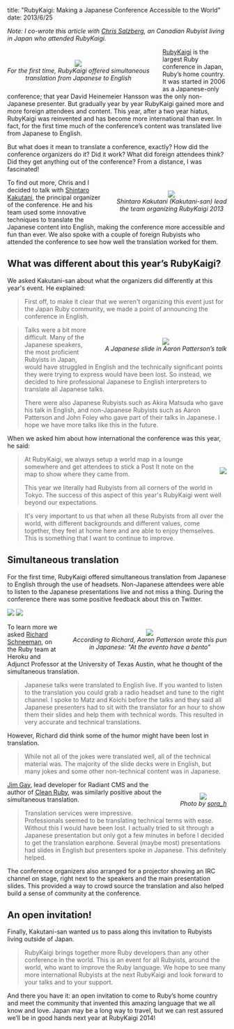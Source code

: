 title: "RubyKaigi: Making a Japanese Conference Accessible to the World"
date: 2013/6/25

_Note: I co-wrote this article with [Chris
Salzberg](https://twitter.com/shioyama), an Canadian Rubyist living in Japan who attended RubyKaigi._

<div style="float: left; padding: 7px 30px 10px 0px; text-align: center; margin-top: 20px">
  <img src="http://patshaughnessy.net/assets/2013/6/24/take-a-receiver.jpg"><br/>
  <i>For the first time, RubyKaigi offered simultaneous<br/>
  translation from Japanese to English</i>
</div>

[RubyKaigi](http://rubykaigi.org) is the largest Ruby conference in Japan,
Ruby’s home country. It was started in 2006 as a Japanese-only conference; that
year David Heinemeier Hansson was the only non-Japanese presenter. But
gradually year by year RubyKaigi gained more and more foreign attendees and
content. This year, after a two year hiatus, RubyKaigi was reinvented and has
become more international than ever. In fact, for the first time much of the
conference’s content was translated live from Japanese to English.

But what does it mean to translate a conference, exactly? How did the
conference organizers do it? Did it work? What did foreign attendees think? Did
they get anything out of the conference? From a distance, I was fascinated!

<div style="float: right; padding: 7px 0px 10px 30px; text-align: center; margin-top: 20px">
  <img src="http://patshaughnessy.net/assets/2013/6/24/kakutani-san.jpg"><br/>
  <i>Shintaro Kakutani (Kakutani-san) lead <br/>
  the team organizing RubyKaigi 2013</i>
</div>

To find out more, Chris and I decided to talk with [Shintaro
Kakutani](https://twitter.com/kakutani), the principal organizer of the
conference. He and his team used some innovative techniques to translate
the Japanese content into English, making the conference more accessible and
fun than ever. We also spoke with a couple of foreign Rubyists who attended the
conference to see how well the translation worked for them.

## What was different about this year’s RubyKaigi?

We asked Kakutani-san about what the organizers did differently at this year's
event. He explained:

<blockquote>
  <p>
  First off, to make it clear that we weren't organizing this event just for
  the Japan Ruby community, we made a point of announcing the conference in
  English.
  </p>
</blockquote>

<div style="float: right; padding: 7px 0px 10px 30px; text-align: center; margin-top: 20px">
  <img src="http://patshaughnessy.net/assets/2013/6/24/tenderlove-japanese.jpg"><br/>
  <i>A Japanese slide in Aaron Patterson’s talk</i>
</div>

<blockquote>
  <p>
  Talks were a bit more difficult. Many of the Japanese speakers, the most
  proficient Rubyists in Japan, would have struggled in English and the
  technically significant points they were trying to express would have been
  lost. So instead, we decided to hire professional Japanese to English
  interpreters to translate all Japanese talks.
  </p>
  <p>
  There were also Japanese Rubyists such as Akira Matsuda who gave his talk in
  English, and non-Japanese Rubyists such as Aaron Patterson and John Foley who
  gave part of their talks in Japanese. I hope we have more talks like this in
  the future.
  </p>
</blockquote>

When we asked him about how international the conference was this year, he said:

<div style="float: right; padding: 7px 0px 10px 30px; text-align: center; margin-top: 20px">
  <img src="http://patshaughnessy.net/assets/2013/6/24/map.jpg"><br/>
</div>

<blockquote>
  <p>
   At RubyKaigi, we always setup a world map in a lounge somewhere and get
   attendees to stick a Post It note on the map to show where they came from. 
  </p>
  <p>
  This year we literally had Rubyists from all corners of the world in Tokyo.
  The success of this aspect of this year's RubyKaigi went well beyond our
  expectations.
  </p>
</blockquote>

<blockquote>
  <p>
  It's very important to us that when all these Rubyists from all over the
  world, with different backgrounds and different values, come together, they
  feel at home here and are able to enjoy themselves. This is something that I
  want to continue to improve. 

  </p>
</blockquote>

## Simultaneous translation

For the first time, RubyKaigi offered simultaneous translation from Japanese to
English through the use of headsets. Non-Japanese attendees were able to listen to the Japanese
presentations live and not miss a thing. During the conference there was some
positive feedback about this on Twitter.

<img src="http://patshaughnessy.net/assets/2013/6/24/tweet1.png"/>
<img src="http://patshaughnessy.net/assets/2013/6/24/tweet2.png"/><br/>

<div style="clear: left"></div>

<div style="float: right; padding: 7px 0px 10px 30px; text-align: center; margin-top: 20px">
  <img src="http://patshaughnessy.net/assets/2013/6/24/bento.jpg"><br/>
  <i>According to Richard, Aaron Patterson wrote this pun<br/>
   in Japanese: "At the evento have a bento"</i>
</div>

To learn more we asked [Richard Schneeman](https://twitter.com/schneems), on the Ruby team at
Heroku and Adjunct Professor at the University of Texas Austin, what he thought
of the simultaneous translation.

<blockquote>
  <p>
  Japanese talks were translated to English live. If you wanted to listen to
  the translation you could grab a radio headset and tune to the right channel.
  I spoke to Matz and Koichi before the talks and they said all Japanese
  presenters had to sit with the translator for an hour to show them their
  slides and help them with technical words. This resulted in very accurate and
  technical translations.
  </p>
</blockquote>

However, Richard did think some of the humor might have been lost in translation.

<blockquote>
  <p>
  While not all of the jokes were translated well, all of the technical
  material was. The majority of the slide decks were in English, but many jokes
  and some other non-technical content was in Japanese.
  </p>
</blockquote>

<div style="float: right; padding: 7px 0px 10px 30px; text-align: center; margin-top: 20px">
  <img src="http://patshaughnessy.net/assets/2013/6/24/is-this-an-irc-channel.jpg"><br/>
  <i>Photo by <a href="http://www.flickr.com/photos/sora_h/8918115497/in/set-72157633834333235">sora_h</a></i>
</div>

[Jim Gay](https://twitter.com/saturnflyer), lead developer for Radiant CMS and
the author of [Clean Ruby](http://www.clean-ruby.com), was similarly positive
about the simultaneous translation.

<blockquote>
  <p>
  Translation services were impressive. Professionals seemed to
  be translating technical terms with ease.  Without this I would have been
  lost. I actually tried to sit through a Japanese presentation but only got a
  few minutes in before I decided to get the translation earphone. Several
  (maybe most) presentations had slides in English but presenters spoke in
  Japanese. This definitely helped.
  </p>
</blockquote>

The conference organizers also arranged for a projector showing an IRC channel
on stage, right next to the speakers and the main presentation slides. This
provided a way to crowd source the translation and also helped build a sense of
community at the conference.

## An open invitation!

Finally, Kakutani-san wanted us to pass along this invitation to Rubyists
living outside of Japan.

<blockquote>
  <p>
RubyKaigi brings together more Ruby developers than any other conference in the
world. This is an event for all Rubyists, around the world, who want to improve
the Ruby language. We hope to see many more international Rubyists at the next
RubyKaigi and look forward to your talks and to your support.

  </p>
</blockquote>

And there you have it: an open invitation to come to Ruby’s home country and
meet the community that invented this amazing language that we all know and
love. Japan may be a long way to travel, but we can rest assured we’ll be in
good hands next year at RubyKaigi 2014!
